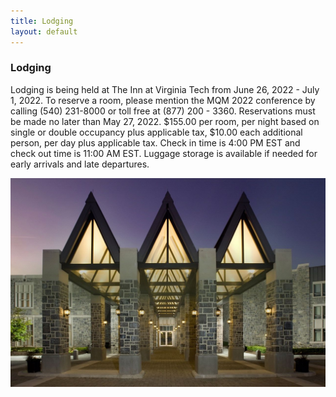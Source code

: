 ```yaml
---
title: Lodging
layout: default
---
```

<div class="container">
	<h3>Lodging</h3>
	<p>Lodging is being held at The Inn at Virginia Tech from June 26, 2022 - July 1, 2022. To reserve a room, please mention the MQM 2022 conference by calling (540) 231-8000 or toll free at (877) 200 - 3360. Reservations must be made no later than May 27, 2022. $155.00 per room, per night based on single or double occupancy plus applicable tax, $10.00 each additional person, per day plus applicable tax. Check in time is 4:00 PM EST and check out time is 11:00 AM EST. Luggage storage is available if needed for early arrivals and late departures.</p>
	<img class="img-fluid" src="assets/images/pasted-image (5).jpg">
</div>

